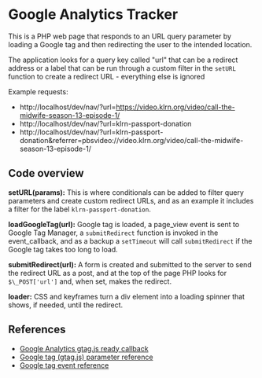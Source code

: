 # Google Analytics Tracker

This is a PHP web page that responds to an URL query parameter by loading a Google tag and then redirecting the user to the intended location.

The application looks for a query key called "url" that can be a redirect address or a label that can be run through a custom filter in the `setURL` function to create a redirect URL - everything else is ignored

Example requests:

- http://localhost/dev/nav/?url=https://video.klrn.org/video/call-the-midwife-season-13-episode-1/
- http://localhost/dev/nav/?url=klrn-passport-donation
- http://localhost/dev/nav/?url=klrn-passport-donation&referrer=pbsvideo://video.klrn.org/video/call-the-midwife-season-13-episode-1/

## Code overview

**setURL(params):** This is where conditionals can be added to filter query parameters and create custom redirect URLs, and as an example it includes a filter for the label `klrn-passport-donation`.

**loadGoogleTag(url):** Google tag is loaded, a page_view event is sent to Google Tag Manager, a `submitRedirect` function is invoked in the event_callback, and as a backup a `setTimeout` will call `submitRedirect` if the Google tag takes too long to load.

**submitRedirect(url):** A form is created and submitted to the server to send the redirect URL as a post, and at the top of the page PHP looks for `$\_POST['url']` and, when set, makes the redirect.

**loader:** CSS and keyframes turn a div element into a loading spinner that shows, if needed, until the redirect.

## References

- [Google Analytics gtag.js ready callback](https://stackoverflow.com/questions/47695531/google-analytics-gtag-js-ready-callback/52774905#52774905)
- [Google tag (gtag.js) parameter reference](https://developers.google.com/tag-platform/gtagjs/reference/parameters)
- [Google tag event reference](https://developers.google.com/tag-platform/gtagjs/reference/events)
